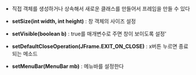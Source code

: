 - 직접 객체를 생성하거나 상속해서 새로운 클래스를 만들어서 프레임을 만들 수 있다

- **setSize(int width, int height)** : 창 객체의 사이즈 설정
- **setVisible(boolean b)** : true를 매개변수로 주면 창이 보이도록 설정'
- **setDefaultCloseOperation(JFrame.EXIT_ON_CLOSE)** : x버튼 누르면 종료되는 메소드
- **setMenuBar(MenuBar mb)** : 메뉴바를 설정한다